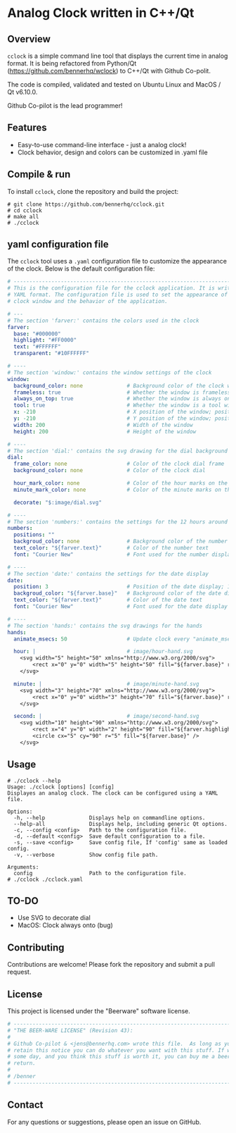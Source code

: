 # Analog Clock written in C++/Qt

## Overview

`cclock` is a simple command line tool that displays the current time in analog format.
It is being refactored from Python/Qt (<https://github.com/bennerhq/wclock>) to C++/Qt
with Github Co-polit.

The code is compiled, validated and tested on Ubuntu Linux and MacOS / Qt v6.10.0.

Github Co-pilot is the lead programmer!

## Features

- Easy-to-use command-line interface - just a analog clock!
- Clock behavior, design and colors can be customized in .yaml file

## Compile & run

To install `cclock`, clone the repository and build the project:

```console
# git clone https://github.com/bennerhq/cclock.git
# cd cclock
# make all
# ./cclock
```

## yaml configuration file

The `cclock` tool uses a `.yaml` configuration file to customize the
appearance of the clock. Below is the default configuration file:

```yaml
# ---------------------------------------------------------------------------
# This is the configuration file for the cclock application. It is written in
# YAML format. The configuration file is used to set the appearance of the
# clock window and the behavior of the application.

# ---
# The section 'farver:' contains the colors used in the clock
farver:
  base: "#000000"
  highlight: "#FF0000"
  text: "#FFFFFF"
  transparent: "#10FFFFFF"

# ----
# The section 'window:' contains the window settings of the clock
window:
  background_color: none              # Background color of the clock window
  frameless: true                     # Whether the window is frameless
  always_on_top: true                 # Whether the window is always on top
  tool: true                          # Whether the window is a tool window
  x: -210                             # X position of the window; positie for left, negative for right
  y: -210                             # Y position of the window; positive for top, negative for bottom
  width: 200                          # Width of the window
  height: 200                         # Height of the window

# ----
# The section 'dial:' contains the svg drawing for the dial background
dial:
  frame_color: none                   # Color of the clock dial frame
  background_color: none              # Color of the clock dial

  hour_mark_color: none               # Color of the hour marks on the clock
  minute_mark_color: none             # Color of the minute marks on the clock

  decorate: "$:image/dial.svg"

# ----
# The section 'numbers:' contains the settings for the 12 hours around the clock
numbers:
  positions: ""
  backgroud_color: none               # Background color of the number display
  text_color: "${farver.text}"        # Color of the number text
  font: "Courier New"                 # Font used for the number display

# ----
# The section 'date:' contains the settings for the date display
date:
  position: 3                         # Position of the date display; 1 to 12 o'clock
  backgroud_color: "${farver.base}"   # Background color of the date display
  text_color: "${farver.text}"        # Color of the date text
  font: "Courier New"                 # Font used for the date display

# ----
# The section 'hands:' contains the svg drawings for the hands
hands:
  animate_msecs: 50                   # Update clock every "animate_msecs" milliseconds

  hour: |                             # image/hour-hand.svg
    <svg width="5" height="50" xmlns="http://www.w3.org/2000/svg">
        <rect x="0" y="0" width="5" height="50" fill="${farver.base}" rx="2" ry="2" />
    </svg>

  minute: |                           # image/minute-hand.svg
    <svg width="3" height="70" xmlns="http://www.w3.org/2000/svg">
        <rect x="0" y="0" width="3" height="70" fill="${farver.base}" rx="2" ry="2" />
    </svg>

  second: |                           # image/second-hand.svg
    <svg width="10" height="90" xmlns="http://www.w3.org/2000/svg">
        <rect x="4" y="0" width="2" height="90" fill="${farver.highlight}" rx="2" ry="2" />
        <circle cx="5" cy="90" r="5" fill="${farver.base}" />
    </svg>
```

## Usage

```console
# ./cclock --help
Usage: ./cclock [options] [config]
Displayes an analog clock. The clock can be configured using a YAML file.

Options:
  -h, --help              Displays help on commandline options.
  --help-all              Displays help, including generic Qt options.
  -c, --config <config>   Path to the configuration file.
  -d, --default <config>  Save default configuration to a file.
  -s, --save <config>     Save config file, If 'config' same as loaded config.
  -v, --verbose           Show config file path.

Arguments:
  config                  Path to the configuration file.
# ./cclock ./cclock.yaml
```

## TO-DO

- Use SVG to decorate dial
- MacOS: Clock always onto (bug)

## Contributing

Contributions are welcome! Please fork the repository and submit a pull request.

## License

This project is licensed under the "Beerware" software license.

```bash
# ----------------------------------------------------------------------------
# "THE BEER-WARE LICENSE" (Revision 43):
#
# Github Co-pilot & <jens@bennerhq.com> wrote this file.  As long as you 
# retain this notice you can do whatever you want with this stuff. If we meet 
# some day, and you think this stuff is worth it, you can buy me a beer in 
# return.   
# 
# /benner
# ----------------------------------------------------------------------------
```

## Contact

For any questions or suggestions, please open an issue on GitHub.
